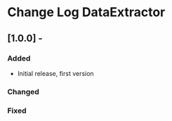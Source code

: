 # Change Log DataExtractor


## [1.0.0] - 

### Added

- Initial release, first version

### Changed

### Fixed
